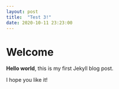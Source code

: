```yaml
---
layout: post
title:  "Test 3!"
date: 2020-10-11 23:23:00
---
```


# Welcome

**Hello world**, this is my first Jekyll blog post.

I hope you like it!